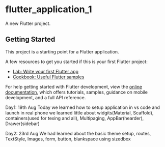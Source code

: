 # flutter_application_1

A new Flutter project.

## Getting Started

This project is a starting point for a Flutter application.

A few resources to get you started if this is your first Flutter project:

- [Lab: Write your first Flutter app](https://docs.flutter.dev/get-started/codelab)
- [Cookbook: Useful Flutter samples](https://docs.flutter.dev/cookbook)

For help getting started with Flutter development, view the
[online documentation](https://docs.flutter.dev/), which offers tutorials,
samples, guidance on mobile development, and a full API reference.

Day1: 19th Aug
Today we learned how to setup application in vs code and launch in real phone
we learned little about widgits(Material, Scaffold), containers(used for texing and all), Multipaging, AppBar(hearder), Drawer(sidebar)

Day2: 23rd Aug
We had learned about the basic theme setup, routes, TextStyle, Images, form, button, blankspace using sizedbox

